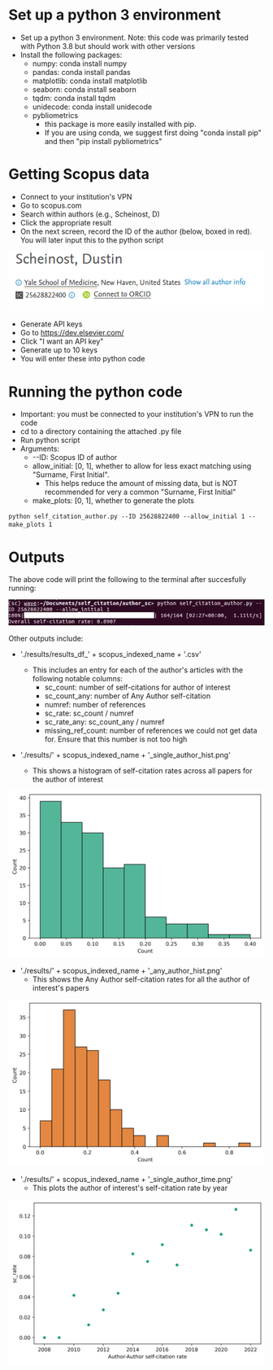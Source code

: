 # Set up a python 3 environment

* Set up a python 3 environment. Note: this code was primarily tested with Python 3.8 but should work with other versions
* Install the following packages:
  * numpy: conda install numpy
  * pandas: conda install pandas
  * matplotlib: conda install matplotlib
  * seaborn: conda install seaborn
  * tqdm: conda install tqdm
  * unidecode: conda install unidecode
  * pybliometrics
    * this package is more easily installed with pip. 
    * If you are using conda, we suggest first doing "conda install pip" and then "pip install pybliometrics"
 
 
# Getting Scopus data
* Connect to your institution's VPN
* Go to scopus.com
* Search within authors (e.g., Scheinost, D)
* Click the appropriate result
* On the next screen, record the ID of the author (below, boxed in red). You will later input this to the python script

![search_results](/imgs/scheinost_scopus.png)
* Generate API keys
* Go to https://dev.elsevier.com/
* Click "I want an API key"
* Generate up to 10 keys
* You will enter these into python code
 

# Running the python code
* Important: you must be connected to your institution's VPN to run the code
* cd to a directory containing the attached .py file
* Run python script
* Arguments:
  * --ID: Scopus ID of author
  * allow_initial: [0, 1], whether to allow for less exact matching using "Surname, First Initial". 
    * This helps reduce the amount of missing data, but is NOT recommended for very a common "Surname, First Initial"
  * make_plots: [0, 1], whether to generate the plots
```
python self_citation_author.py --ID 25628822400 --allow_initial 1 --make_plots 1
```

# Outputs
The above code will print the following to the terminal after succesfully running:

![terminal](/imgs/terminal_output.png)

Other outputs include:
* './results/results_df_' + scopus_indexed_name + '.csv'
  * This includes an entry for each of the author's articles with the following notable columns:
    * sc_count: number of self-citations for author of interest
    * sc_count_any: number of Any Author self-citation
    * numref: number of references
    * sc_rate: sc_count / numref
    * sc_rate_any: sc_count_any / numref
    * missing_ref_count: number of references we could not get data for. Ensure that this number is not too high
    
* './results/' + scopus_indexed_name + '_single_author_hist.png'
  * This shows a histogram of self-citation rates across all papers for the author of interest

![single_hist](/imgs/single_hist.png)

* './results/' + scopus_indexed_name + '_any_author_hist.png'
  * This shows the Any Author self-citation rates for all the author of interest's papers

![any_hist](/imgs/any_hist.png)  
  
* './results/' + scopus_indexed_name + '_single_author_time.png'
  * This plots the author of interest's self-citation rate by year
 
![single_year](/imgs/single_time.png)
